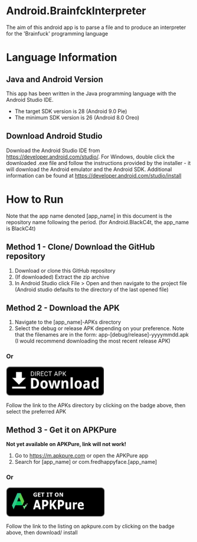 # Android.BrainfckInterpreter
The aim of this android app is to parse a file and to produce an interpreter for the 'Brainfuck' programming language

# Language Information 

## Java and Android Version
This app has been written in the Java programming language with the Android Studio IDE.
- The target SDK version is 28 (Android 9.0 Pie)
- The minimum SDK version is 26 (Android 8.0 Oreo)

## Download Android Studio
Download the Android Studio IDE from https://developer.android.com/studio/. For Windows, double click the downloaded .exe file and follow the instructions provided by the installer - it will download the Android emulator and the Android SDK. Additional information can be found at https://developer.android.com/studio/install

# How to Run
Note that the app name denoted [app_name] in this document is the repository name following the period. (for Android.BlackC4t, the app_name is BlackC4t)

## Method 1 - Clone/ Download the GitHub repository
1. Download or clone this GitHub repository
2. (If downloaded) Extract the zip archive
3. In Android Studio click File > Open and then navigate to the project file (Android studio defaults to the directory of the last opened file)

## Method 2 - Download the APK 
1. Navigate to the [app_name]-APKs directory
2. Select the debug or release APK depending on your preference. Note that the filenames are in the form: app-[debug/release]-yyyymmdd.apk (I would recommend downloading the most recent release APK)
### Or

[<img src="readme-assets/direct-apk-download.png"
      alt="Direct apk download"   height="80">](https://github.com/FredHappyface/Android.BrainfckInterpreter/tree/master/Brainfck-APKs)

Follow the link to the APKs directory by clicking on the badge above, then select the preferred APK

## Method 3 - Get it on APKPure
**Not yet available on APKPure, link will not work!**

1. Go to https://m.apkpure.com or open the APKPure app
2. Search for [app_name] or com.fredhappyface.[app_name]
### Or

[<img src="readme-assets/apkpure-download.png"
      alt="Get it on APKPure"   height="80">](https://apkpure.com/[app_name]/[package_name])

Follow the link to the listing on apkpure.com by clicking on the badge above, then download/ install
